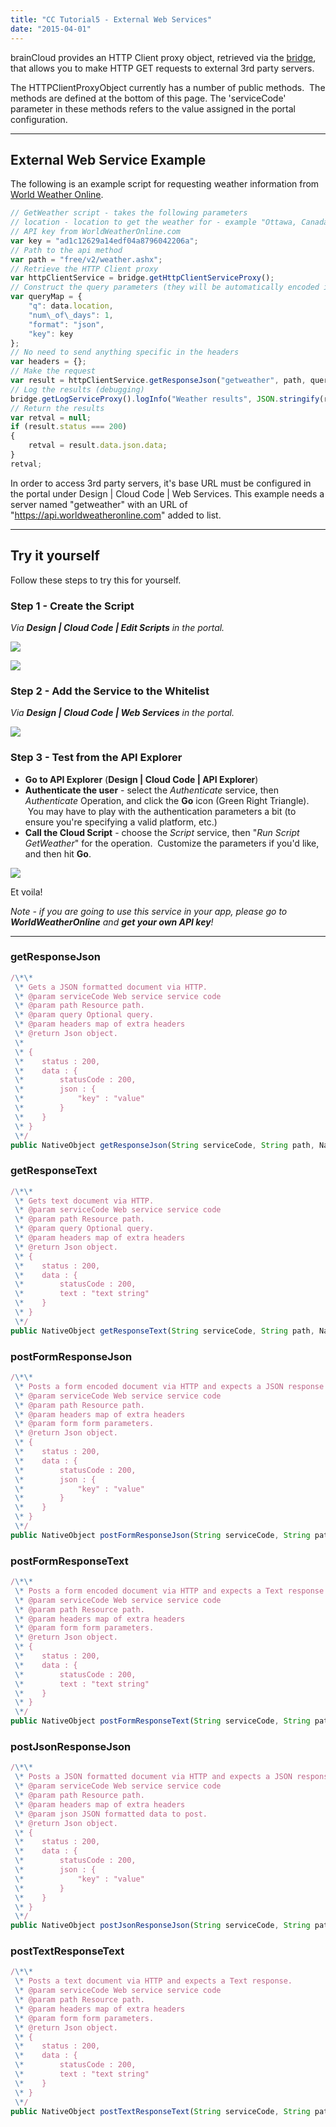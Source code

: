 ```yaml
---
title: "CC Tutorial5 - External Web Services"
date: "2015-04-01"
---
```


brainCloud provides an HTTP Client proxy object, retrieved via the [bridge](/api/cc/bridge "Bridge – Client"), that allows you to make HTTP GET requests to external 3rd party servers.

The HTTPClientProxyObject currently has a number of public methods.  The methods are defined at the bottom of this page. The 'serviceCode' parameter in these methods refers to the value assigned in the portal configuration.

* * *

## External Web Service Example

The following is an example script for requesting weather information from [World Weather Online](http://www.worldweatheronline.com/api/ "World Weather Online").
```js
// GetWeather script - takes the following parameters
// location - location to get the weather for - example "Ottawa, Canada"
// API key from WorldWeatherOnline.com
var key = "ad1c12629a14edf04a8796042206a";
// Path to the api method
var path = "free/v2/weather.ashx";
// Retrieve the HTTP Client proxy
var httpClientService = bridge.getHttpClientServiceProxy();
// Construct the query parameters (they will be automatically encoded in the URL)
var queryMap = {
    "q": data.location,
    "num\_of\_days": 1,
    "format": "json",
    "key": key
};
// No need to send anything specific in the headers
var headers = {};
// Make the request
var result = httpClientService.getResponseJson("getweather", path, queryMap, headers);
// Log the results (debugging)
bridge.getLogServiceProxy().logInfo("Weather results", JSON.stringify(result));
// Return the results
var retval = null;
if (result.status === 200)
{
    retval = result.data.json.data;
}
retval;
```
In order to access 3rd party servers, it's base URL must be configured in the portal under Design | Cloud Code | Web Services. This example needs a server named "getweather" with an URL of "https://api.worldweatheronline.com" added to list.

* * *

## Try it yourself

Follow these steps to try this for yourself.

### Step 1 - **Create the Script**

_Via **Design | Cloud Code | Edit Scripts** in the portal._

[![](images/Tut_5_1.png)](images/Tut_5_1.png)

![](images/image-2-1024x573.png)

### Step 2 - **Add the Service to the Whitelist**

_Via **Design | Cloud Code | Web Services** in the portal._

[![](images/Tut_5_3.png)](images/Tut_5_3.png)

### Step 3 - **Test from the API Explorer**

- **Go to API Explorer** (**Design | Cloud Code | API Explorer**)
- **Authenticate the user** - select the _Authenticate_ service, then _Authenticate_ Operation, and click the **Go** icon (Green Right Triangle).  You may have to play with the authentication parameters a bit (to ensure you're specifying a valid platform, etc.)
- **Call the Cloud Script** - choose the _Script_ service, then "_Run Script GetWeather_" for the operation.  Customize the parameters if you'd like, and then hit **Go**.

[![](images/Tut_5_4-1024x638.png)](images/Tut_5_4.png)

Et voila!

_Note - if you are going to use this service in your app, please go to **WorldWeatherOnline** and **get your own API key**!_

* * *

### getResponseJson
```js
/\*\*
 \* Gets a JSON formatted document via HTTP.
 \* @param serviceCode Web service service code
 \* @param path Resource path.
 \* @param query Optional query.
 \* @param headers map of extra headers
 \* @return Json object.
 \*        
 \* {
 \*    status : 200,
 \*    data : {
 \*        statusCode : 200,
 \*        json : {
 \*            "key" : "value"
 \*        }
 \*    }
 \* }
 \*/
public NativeObject getResponseJson(String serviceCode, String path, NativeObject query, NativeObject headers)
```
### getResponseText
```js
/\*\*
 \* Gets text document via HTTP.
 \* @param serviceCode Web service service code
 \* @param path Resource path.
 \* @param query Optional query.
 \* @param headers map of extra headers
 \* @return Json object.
 \* {
 \*    status : 200,
 \*    data : {
 \*        statusCode : 200,
 \*        text : "text string"
 \*    }
 \* }
 \*/
public NativeObject getResponseText(String serviceCode, String path, NativeObject query, NativeObject headers)
```
### postFormResponseJson
```js
/\*\*
 \* Posts a form encoded document via HTTP and expects a JSON response.
 \* @param serviceCode Web service service code
 \* @param path Resource path.
 \* @param headers map of extra headers
 \* @param form form parameters.
 \* @return Json object.
 \* {
 \*    status : 200,
 \*    data : {
 \*        statusCode : 200,
 \*        json : {
 \*            "key" : "value"
 \*        }
 \*    }
 \* }
 \*/
public NativeObject postFormResponseJson(String serviceCode, String path, NativeObject headers, NativeObject form)
```
### postFormResponseText
```js
/\*\*
 \* Posts a form encoded document via HTTP and expects a Text response.
 \* @param serviceCode Web service service code
 \* @param path Resource path.
 \* @param headers map of extra headers
 \* @param form form parameters.
 \* @return Json object.
 \* {
 \*    status : 200,
 \*    data : {
 \*        statusCode : 200,
 \*        text : "text string"
 \*    }
 \* }
 \*/
public NativeObject postFormResponseText(String serviceCode, String path, NativeObject headers, NativeObject form)
```
### postJsonResponseJson
```js
/\*\*
 \* Posts a JSON formatted document via HTTP and expects a JSON response.
 \* @param serviceCode Web service service code
 \* @param path Resource path.
 \* @param headers map of extra headers
 \* @param json JSON formatted data to post.
 \* @return Json object.
 \* {
 \*    status : 200,
 \*    data : {
 \*        statusCode : 200,
 \*        json : {
 \*            "key" : "value"
 \*        }
 \*    }
 \* }
 \*/
public NativeObject postJsonResponseJson(String serviceCode, String path, NativeObject headers, NativeObject json)
```
### postTextResponseText
```js
/\*\*
 \* Posts a text document via HTTP and expects a Text response.
 \* @param serviceCode Web service service code
 \* @param path Resource path.
 \* @param headers map of extra headers
 \* @param form form parameters.
 \* @return Json object.
 \* {
 \*    status : 200,
 \*    data : {
 \*        statusCode : 200,
 \*        text : "text string"
 \*    }
 \* }
 \*/
public NativeObject postTextResponseText(String serviceCode, String path, NativeObject headers, String text)
```